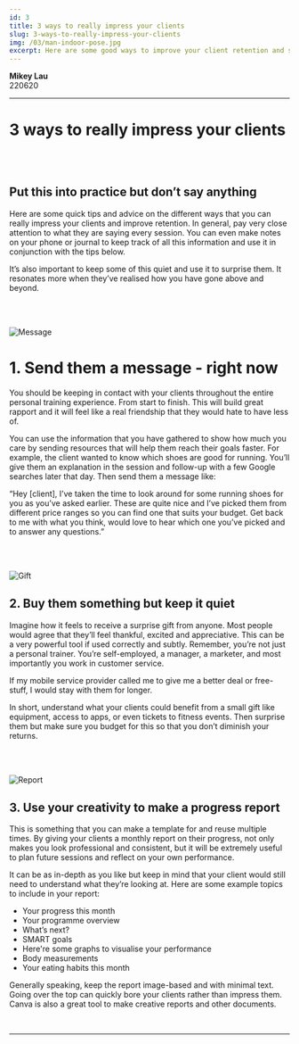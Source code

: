 ```yaml
---
id: 3
title: 3 ways to really impress your clients
slug: 3-ways-to-really-impress-your-clients
img: /03/man-indoor-pose.jpg
excerpt: Here are some good ways to improve your client retention and satisfaction.
---
```


**Mikey Lau**  
220620

---

# 3 ways to really impress your clients

<br><br>

## Put this into practice but don’t say anything

Here are some quick tips and advice on the different ways that you can really impress your clients and improve retention. In general, pay very close attention to what they are saying every session. You can even make notes on your phone or journal to keep track of all this information and use it in conjunction with the tips below.

It’s also important to keep some of this quiet and use it to surprise them. It resonates more when they’ve realised how you have gone above and beyond.

<br><br>

![Message](/blog-img/03/message.svg)

# 1. Send them a message - right now

You should be keeping in contact with your clients throughout the entire personal training experience. From start to finish. This will build great rapport and it will feel like a real friendship that they would hate to have less of.

You can use the information that you have gathered to show how much you care by sending resources that will help them reach their goals faster. For example, the client wanted to know which shoes are good for running. You’ll give them an explanation in the session and follow-up with a few Google searches later that day. Then send them a message like:

“Hey \[client\], I’ve taken the time to look around for some running shoes for you as you’ve asked earlier. These are quite nice and I’ve picked them from different price ranges so you can find one that suits your budget. Get back to me with what you think, would love to hear which one you’ve picked and to answer any questions.”

<br><br>

![Gift](/blog-img/03/gift.svg)

## 2. Buy them something but keep it quiet

Imagine how it feels to receive a surprise gift from anyone. Most people would agree that they’ll feel thankful, excited and appreciative. This can be a very powerful tool if used correctly and subtly. Remember, you’re not just a personal trainer. You’re self-employed, a manager, a marketer, and most importantly you work in customer service.

If my mobile service provider called me to give me a better deal or free-stuff, I would stay with them for longer.

In short, understand what your clients could benefit from a small gift like equipment, access to apps, or even tickets to fitness events. Then surprise them but make sure you budget for this so that you don’t diminish your returns.

<br><br>

![Report](/blog-img/03/report.svg)

## 3. Use your creativity to make a progress report

This is something that you can make a template for and reuse multiple times. By giving your clients a monthly report on their progress, not only makes you look professional and consistent, but it will be extremely useful to plan future sessions and reflect on your own performance.

It can be as in-depth as you like but keep in mind that your client would still need to understand what they’re looking at. Here are some example topics to include in your report:

- Your progress this month
- Your programme overview
- What’s next?
- SMART goals
- Here're some graphs to visualise your performance
- Body measurements
- Your eating habits this month

Generally speaking, keep the report image-based and with minimal text. Going over the top can quickly bore your clients rather than impress them. Canva is also a great tool to make creative reports and other documents.

<br>

---
